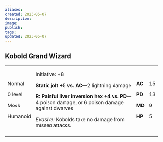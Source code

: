 ```yaml
---
aliases: 
created: 2023-05-07
description: 
image: 
publish: 
tags: 
updated: 2023-05-07
---
```


## Kobold Grand Wizard

<table>
<colgroup>
<col style="width: 16%" />
<col style="width: 72%" />
<col style="width: 5%" />
<col style="width: 5%" />
</colgroup>
<tbody>
<tr class="odd">
<td><p>Normal</p>
<p>0 level</p>
<p>Mook</p>
<p>Humanoid</p></td>
<td><p>Initiative: +8</p>
<p><strong>Static jolt +5 vs. AC</strong>—2 lightning damage</p>
<p><strong>R: Painful liver inversion hex +4 vs. PD</strong>—4 poison
damage, or 6 poison damage against dwarves</p>
<p><em>Evasive:</em> Kobolds take no damage from missed
attacks.</p></td>
<td><p><strong>AC</strong></p>
<p><strong>PD</strong></p>
<p><strong>MD</strong></p>
<p><strong>HP</strong></p></td>
<td><p>15</p>
<p>13</p>
<p>9</p>
<p>5</p></td>
</tr>
<tr class="even">
<td></td>
<td></td>
<td></td>
<td></td>
</tr>
</tbody>
</table>


